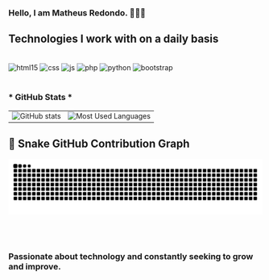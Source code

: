 ### Hello, I am Matheus Redondo. 🙋‍♂️😁

## Technologies I work with on a daily basis

<div style="display: inline_block"><br/>
    <img align="center" alt="html15" src="https://img.shields.io/badge/HTML5-E34F26?style=for-the-badge&logo=html5&logoColor=white">
    <img align="center" alt="css" src="https://img.shields.io/badge/CSS3-1572B6?style=for-the-badge&logo=css3&logoColor=white">
    <img align="center" alt="js" src="https://img.shields.io/badge/JavaScript-F7DF1E?style=for-the-badge&logo=javascript&logoColor=black">
    <img align="center" alt="php" src="https://img.shields.io/badge/PHP-777BB4?style=for-the-badge&logo=php&logoColor=white">
    <img align="center" alt="python" src=https://img.shields.io/badge/Python-3776AB?style=for-the-badge&logo=python&logoColor=white>
     <img align="center" alt="bootstrap" src=https://img.shields.io/badge/Bootstrap-563D7C?style=for-the-badge&logo=bootstrap&logoColor=white>
</div><br/>

### * GitHub Stats *

<table>
  <tr>
    <td>
      <img src="https://github-readme-stats-git-masterrstaa-rickstaa.vercel.app/api?username=devMathes&hide_title=true&show_icons=true&include_all_commits=false&count_private=true&line_height=25&hide=issues&bg_color=000&title_color=FF00F6&text_color=FFF&border_radius=3&border_color=36123c&icon_color=FF00F6&theme=jolly" alt="GitHub stats">
    </td>
    <td>
      <img src="https://github-readme-stats-git-masterrstaa-rickstaa.vercel.app/api/top-langs/?username=devMathes&line_height=10&card_width=290&layout=compact&hide_title=false&count_private=true&langs_count=4&show_icons=true&title_color=FF00F6&hide=html,scss,less&bg_color=000&text_color=8B8B8B&border_radius=3&border_color=561760" alt="Most Used Languages">
    </td>
  </tr>
</table>

## 🐍 Snake GitHub Contribution Graph

![GitHub Snake Animation](https://raw.githubusercontent.com/devMathes/devMathes/output/github-contribution-grid-snake-dark.svg)

    
</picture>
<br><br>
<h3>Passionate about technology and constantly seeking to grow and improve.</h3>
